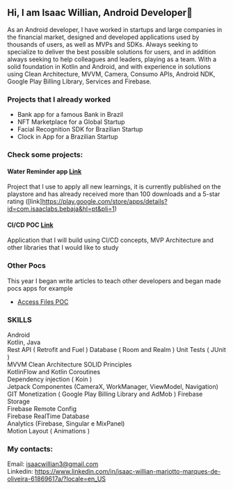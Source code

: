 ## Hi, I am Isaac Willian, Android Developer👋

As an Android developer, I have worked in startups and large companies in the financial market, designed and developed applications used by thousands of users, as well as MVPs and SDKs. Always seeking to specialize to deliver the best possible solutions for users, and in addition always seeking to help colleagues and leaders, playing as a team. With a solid foundation in Kotlin and Android, and with experience in solutions using Clean Architecture, MVVM, Camera, Consumo APIs, Android NDK, Google Play Billing Library, Services and Firebase.

### Projects that I already worked
 - Bank app for a famous Bank in Brazil
 - NFT Marketplace for a Global Startup
 - Facial Recognition SDK for Brazilian Startup
 - Clock in App for a Brazilian Startup


### Check some projects: 
#### Water Reminder app [Link](https://github.com/IsaacWillian/waterReminderAndroidApp)
  Project that I use to apply all new learnings, it is currently published on the playstore and has already received more than 100 downloads and a 5-star rating ([link]https://play.google.com/store/apps/details?id=com.isaaclabs.bebaja&hl=pt&pli=1)

#### CI/CD POC [Link](https://github.com/IsaacWillian/CI-CD-poc)
  Application that I will build using CI/CD concepts, MVP Architecture and other libraries that I would like to study

### Other Pocs
This year I began write articles to teach other developers and began made pocs apps for example
  -  [Access Files POC](https://github.com/IsaacWillian/AccessFilesAndroid-POC)

### SKILLS
Android  
Kotlin, Java  
Rest API ( Retrofit and Fuel ) 
Database ( Room and Realm )
Unit Tests ( JUnit )  
MVVM
Clean Architecture
SOLID Principles  
KotlinFlow and Kotlin Coroutines  
Dependency injection ( Koin )  
Jetpack Componentes (CameraX, WorkManager, ViewModel, Navigation)  
GIT 
Monetization ( Google Play Billing Library and AdMob )
Firebase Storage  
Firebase Remote Config  
Firebase RealTime Database  
Analytics (Firebase, Singular e MixPanel)  
Motion Layout ( Animations )  


### My contacts:
Email: isaacwillian3@gmail.com  
Linkedin: https://www.linkedin.com/in/isaac-willian-mariotto-marques-de-oliveira-61869617a/?locale=en_US
